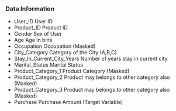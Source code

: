 ### Data Information

* User_ID	        User ID
* Product_ID	        Product ID
* Gender	        Sex of User
* Age	        Age in bins
* Occupation	Occupation (Masked)
* City_Category	Category of the City (A,B,C)
* Stay_In_Current_City_Years	Number of years stay in current city
* Marital_Status	Marital Status
* Product_Category_1	Product Category (Masked)
* Product_Category_2	Product may belongs to other category also (Masked)
* Product_Category_3	Product may belongs to other category also (Masked)
* Purchase	Purchase Amount (Target Variable)